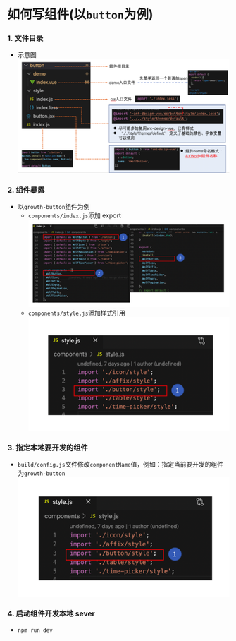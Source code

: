 # 如何写组件(以`button`为例)

### 1. 文件目录

- 示意图 ![avatar](../images/component-dir-file.png)

### 2. 组件暴露

- 以`growth-button`组件为例
  - `components/index.js`添加 export ![avatar](../images/component-export.png)
  - `components/style.js`添加样式引用 ![avatar](../images/component-style-export.png)

### 3. 指定本地要开发的组件

- `build/config.js`文件修改`componentName`值，例如：指定当前要开发的组件为`growth-button` ![avatar](../images/component-dev-select.png)

### 4. 启动组件开发本地 sever

- `npm run dev`
